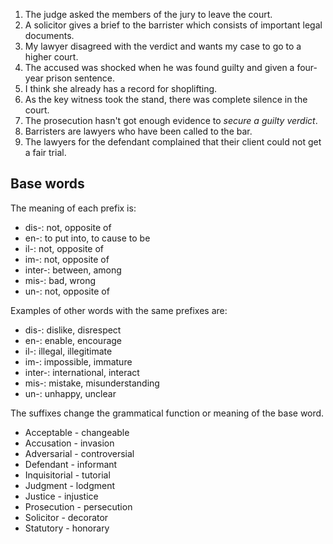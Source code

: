 1.  The judge asked the members of the jury to leave the court.
2.  A solicitor gives a brief to the barrister which consists of important legal documents.
3.  My lawyer disagreed with the verdict and wants my case to go to a higher court.
4.  The accused was shocked when he was found guilty and given a four-year prison sentence.
5.  I think she already has a record for shoplifting.
6.  As the key witness took the stand, there was complete silence in the court.
7.  The prosecution hasn't got enough evidence to *secure a guilty verdict*.
8.  Barristers are lawyers who have been called to the bar.
9.  The lawyers for the defendant complained that their client could not get a fair trial.
## Base words
The meaning of each prefix is:
-   dis-: not, opposite of
-   en-: to put into, to cause to be
-   il-: not, opposite of
-   im-: not, opposite of
-   inter-: between, among
-   mis-: bad, wrong
-   un-: not, opposite of

Examples of other words with the same prefixes are:
-   dis-: dislike, disrespect
-   en-: enable, encourage
-   il-: illegal, illegitimate
-   im-: impossible, immature
-   inter-: international, interact
-   mis-: mistake, misunderstanding
-   un-: unhappy, unclear

The suffixes change the grammatical function or meaning of the base word.
-   Acceptable - changeable
-   Accusation - invasion
-   Adversarial - controversial
-   Defendant - informant
-   Inquisitorial - tutorial
-   Judgment - lodgment
-   Justice - injustice
-   Prosecution - persecution
-   Solicitor - decorator
-   Statutory - honorary